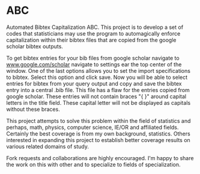 # ABC
Automated Bibtex Capitalization ABC. This project is to develop a set of codes that statisticians may use the program to automagically enforce capitalization within their bibtex files that are copied from the google scholar bibtex outputs.  


To get bibtex entries for your bib files from google scholar navigate to www.google.com/scholar navigate to settings ear the top center of the window. One of the last options allows you to set the import specifications to bibtex. 
Select this option and click save. Now you will be able to select entries for bibtex from your query output and copy and save the bibtex entry into a central .bib file. This file has a flaw for the entries copied from google scholar. 
These entries will not contain  braces "{ }" around capital letters in the title field. These capital letter will not be displayed as capitals without these braces. 

This project attempts to solve this problem within the field of statistics and perhaps, math, physics, computer science, IE/OR and affiliated fields. Certainly the best coverage is from my own background, statistics. Others interested in expanding this
project to establish better coverage results on various related domains of study. 

Fork requests and collaborations are highly encouraged. I'm happy to share the work on this with other and to specialize to fields of specialization. 

